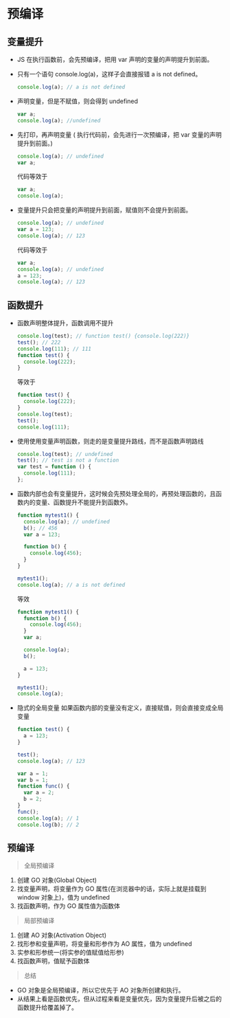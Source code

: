 # 预编译

## 变量提升

- JS 在执行函数前，会先预编译，把用 var 声明的变量的声明提升到前面。
- 只有一个语句 console.log(a)，这样子会直接报错 a is not defined。

  ```js
  console.log(a); // a is not defined
  ```

- 声明变量，但是不赋值，则会得到 undefined

  ```js
  var a;
  console.log(a); //undefined
  ```

- 先打印，再声明变量 ( 执行代码前，会先进行一次预编译，把 var 变量的声明提升到前面。)
  ```js
  console.log(a); // undefined
  var a;
  ```
  代码等效于
  ```js
  var a;
  console.log(a);
  ```
- 变量提升只会把变量的声明提升到前面，赋值则不会提升到前面。
  ```js
  console.log(a); // undefined
  var a = 123;
  console.log(a); // 123
  ```
  代码等效于
  ```js
  var a;
  console.log(a); // undefined
  a = 123;
  console.log(a); // 123
  ```

## 函数提升

- 函数声明整体提升，函数调用不提升

  ```js
  console.log(test); // function test() {console.log(222)}
  test(); // 222
  console.log(111); // 111
  function test() {
    console.log(222);
  }
  ```

  等效于

  ```js
  function test() {
    console.log(222);
  }
  console.log(test);
  test();
  console.log(111);
  ```

- 使用使用变量声明函数，则走的是变量提升路线，而不是函数声明路线

  ```js
  console.log(test); // undefined
  test(); // test is not a function
  var test = function () {
    console.log(111);
  };
  ```

- 函数内部也会有变量提升，这时候会先预处理全局的，再预处理函数的，且函数内的变量、函数提升不能提升到函数外。

  ```js
  function mytest1() {
    console.log(a); // undefined
    b(); // 456
    var a = 123;

    function b() {
      console.log(456);
    }
  }

  mytest1();
  console.log(a); // a is not defined
  ```

  等效

  ```js
  function mytest1() {
    function b() {
      console.log(456);
    }
    var a;

    console.log(a);
    b();

    a = 123;
  }

  mytest1();
  console.log(a);
  ```

- 隐式的全局变量 如果函数内部的变量没有定义，直接赋值，则会直接变成全局变量

  ```js
  function test() {
    a = 123;
  }

  test();
  console.log(a); // 123

  var a = 1;
  var b = 1;
  function func() {
    var a = 2;
    b = 2;
  }
  func();
  console.log(a); // 1
  console.log(b); // 2
  ```

## 预编译

> 全局预编译

1. 创建 GO 对象(Global Object)
2. 找变量声明，将变量作为 GO 属性(在浏览器中的话，实际上就是挂载到 window 对象上)，值为 undefined
3. 找函数声明，作为 GO 属性值为函数体

> 局部预编译

1. 创建 AO 对象(Activation Object)
2. 找形参和变量声明，将变量和形参作为 AO 属性，值为 undefined
3. 实参和形参统一(将实参的值赋值给形参)
4. 找函数声明，值赋予函数体

> 总结

- GO 对象是全局预编译，所以它优先于 AO 对象所创建和执行。
- 从结果上看是函数优先，但从过程来看是变量优先，因为变量提升后被之后的函数提升给覆盖掉了。
